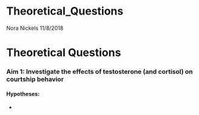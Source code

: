 Theoretical\_Questions
================
Nora Nickels
11/8/2018

Theoretical Questions
=====================

### Aim 1: Investigate the effects of testosterone (and cortisol) on courtship behavior

#### Hypotheses:

-
